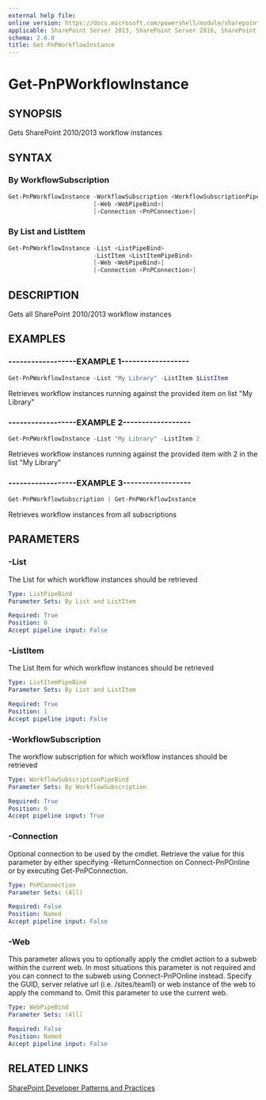 ```yaml
---
external help file:
online version: https://docs.microsoft.com/powershell/module/sharepoint-pnp/get-pnpworkflowinstance
applicable: SharePoint Server 2013, SharePoint Server 2016, SharePoint Server 2019, SharePoint Online
schema: 2.0.0
title: Get-PnPWorkflowInstance
---
```


# Get-PnPWorkflowInstance

## SYNOPSIS
Gets SharePoint 2010/2013 workflow instances

## SYNTAX 

### By WorkflowSubscription
```powershell
Get-PnPWorkflowInstance -WorkflowSubscription <WorkflowSubscriptionPipeBind>
                        [-Web <WebPipeBind>]
                        [-Connection <PnPConnection>]
```

### By List and ListItem
```powershell
Get-PnPWorkflowInstance -List <ListPipeBind>
                        -ListItem <ListItemPipeBind>
                        [-Web <WebPipeBind>]
                        [-Connection <PnPConnection>]
```

## DESCRIPTION
Gets all SharePoint 2010/2013 workflow instances

## EXAMPLES

### ------------------EXAMPLE 1------------------
```powershell
Get-PnPWorkflowInstance -List "My Library" -ListItem $ListItem
```

Retrieves workflow instances running against the provided item on list "My Library"

### ------------------EXAMPLE 2------------------
```powershell
Get-PnPWorkflowInstance -List "My Library" -ListItem 2
```

Retrieves workflow instances running against the provided item with 2 in the list "My Library"

### ------------------EXAMPLE 3------------------
```powershell
Get-PnPWorkflowSubscription | Get-PnPWorkflowInstance
```

Retrieves workflow instances from all subscriptions

## PARAMETERS

### -List
The List for which workflow instances should be retrieved

```yaml
Type: ListPipeBind
Parameter Sets: By List and ListItem

Required: True
Position: 0
Accept pipeline input: False
```

### -ListItem
The List Item for which workflow instances should be retrieved

```yaml
Type: ListItemPipeBind
Parameter Sets: By List and ListItem

Required: True
Position: 1
Accept pipeline input: False
```

### -WorkflowSubscription
The workflow subscription for which workflow instances should be retrieved

```yaml
Type: WorkflowSubscriptionPipeBind
Parameter Sets: By WorkflowSubscription

Required: True
Position: 0
Accept pipeline input: True
```

### -Connection
Optional connection to be used by the cmdlet. Retrieve the value for this parameter by either specifying -ReturnConnection on Connect-PnPOnline or by executing Get-PnPConnection.

```yaml
Type: PnPConnection
Parameter Sets: (All)

Required: False
Position: Named
Accept pipeline input: False
```

### -Web
This parameter allows you to optionally apply the cmdlet action to a subweb within the current web. In most situations this parameter is not required and you can connect to the subweb using Connect-PnPOnline instead. Specify the GUID, server relative url (i.e. /sites/team1) or web instance of the web to apply the command to. Omit this parameter to use the current web.

```yaml
Type: WebPipeBind
Parameter Sets: (All)

Required: False
Position: Named
Accept pipeline input: False
```

## RELATED LINKS

[SharePoint Developer Patterns and Practices](https://aka.ms/sppnp)